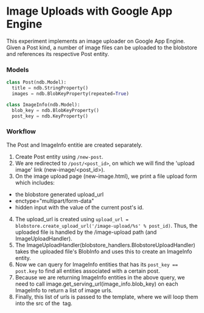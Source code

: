 # Image Uploads with Google App Engine

This experiment implements an image uploader on Google App Engine. Given a Post kind, a number of image files can be uploaded to the blobstore and references its respective Post entity.

### Models
``` python
class Post(ndb.Model):
  title = ndb.StringProperty()
  images = ndb.BlobKeyProperty(repeated=True)

class ImageInfo(ndb.Model):
  blob_key = ndb.BlobKeyProperty()
  post_key = ndb.KeyProperty()
```

### Workflow
The Post and ImageInfo entitie are created separately.

1. Create Post entity using `/new-post`.
2. We are redirected to `/post/<post_id>`, on which we will find the 'upload image' link (new-image/<post_id>).
3. On the image upload page (new-image.html), we print a file upload form which includes:
  - the blobstore generated upload_url
  - enctype="multipart/form-data"
  - hidden input with the value of the current post's id.
4. The upload_url is created using `upload_url = blobstore.create_upload_url('/image-upload/%s' % post_id)`. Thus, the uploaded file is handled by the /image-upload path (and ImageUploadHandler).
5. The ImageUploadHandler(blobstore_handlers.BlobstoreUploadHandler) takes the uploaded file's BlobInfo and uses this to create an ImageInfo entity.
6. Now we can query for ImageInfo entities that has its `post_key == post.key` to find all entities associated with a certain post.
7. Because we are returning ImageInfo entities in the above query, we need to call image.get_serving_url(image_info.blob_key) on each ImageInfo to return a list of image urls.
8. Finally, this list of urls is passed to the template, where we will loop them into the src of the <img> tag.